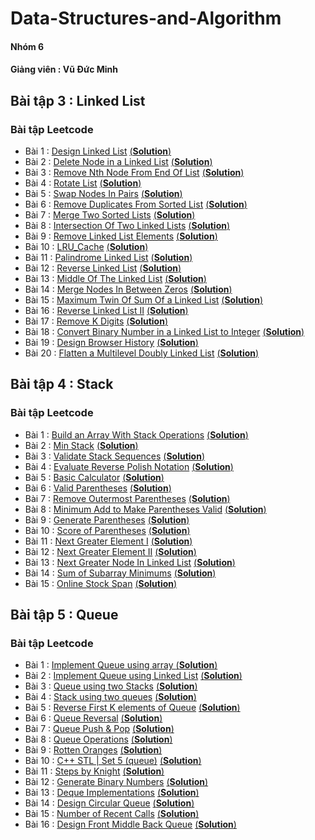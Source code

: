 # Data-Structures-and-Algorithm
#### Nhóm 6 
#### Giảng viên : Vũ Đức Minh
## Bài tập 3 : Linked List
### Bài tập Leetcode
- Bài 1 : [Design Linked List](https://leetcode.com/problems/design-linked-list/) [(**Solution**)](https://github.com/luat2003/Data-Structures-and-Algorithm/blob/main/Design_Linked_List)
- Bài 2 : [Delete Node in a Linked List](https://leetcode.com/problems/delete-node-in-a-linked-list/) [(**Solution**)](https://github.com/luat2003/Data-Structures-and-Algorithm/blob/main/Delete_Node_In_A_Linked_List)
- Bài 3 : [Remove Nth Node From End Of List](https://leetcode.com/problems/remove-nth-node-from-end-of-list/) [(**Solution**)](https://github.com/luat2003/Data-Structures-and-Algorithm/blob/main/Remove_Nth_Node_From_End_of_List)
- Bài 4 : [Rotate List](https://leetcode.com/problems/rotate-list/) [(**Solution**)](https://github.com/luat2003/Data-Structures-and-Algorithm/blob/main/Rotate_List)
- Bài 5 : [Swap Nodes In Pairs](https://leetcode.com/problems/swap-nodes-in-pairs/) [(**Solution**)](https://github.com/luat2003/Data-Structures-and-Algorithm/blob/main/Swap_Nodes_in_Pairs)
- Bài 6 : [Remove Duplicates From Sorted List](https://leetcode.com/problems/remove-duplicates-from-sorted-list/) [(**Solution**)](https://github.com/luat2003/Data-Structures-and-Algorithm/blob/main/Remove_Duplicates_from_Sorted_List)
- Bài 7 : [Merge Two Sorted Lists](https://leetcode.com/problems/merge-two-sorted-lists/) [(**Solution**)](https://github.com/luat2003/Data-Structures-and-Algorithm/blob/main/Merge_Two_Sorted_Lists)
- Bài 8 : [Intersection Of Two Linked Lists](https://leetcode.com/problems/intersection-of-two-linked-lists/) [(**Solution**)](https://github.com/luat2003/Data-Structures-and-Algorithm/blob/main/Intersection_of_Two_Linked_Lists)
- Bài 9 : [Remove Linked List Elements](https://leetcode.com/problems/remove-linked-list-elements/) [(**Solution**)](https://github.com/luat2003/Data-Structures-and-Algorithm/blob/main/Remove_Linked_List_Elements)
- Bài 10 : [LRU_Cache](https://leetcode.com/problems/lru-cache/) [(**Solution**)](https://github.com/luat2003/Data-Structures-and-Algorithm/blob/main/LRU_Cache)
- Bài 11 : [Palindrome Linked List](https://leetcode.com/problems/palindrome-linked-list/) [(**Solution**)](https://github.com/luat2003/Data-Structures-and-Algorithm/blob/main/Palindrome_Linked_List)
- Bài 12 : [Reverse Linked List](https://leetcode.com/problems/reverse-linked-list/) [(**Solution**)](https://github.com/luat2003/Data-Structures-and-Algorithm/blob/main/Reverse_Linked_List)
- Bài 13 : [Middle Of The Linked List](https://leetcode.com/problems/middle-of-the-linked-list/) [(**Solution**)](https://github.com/luat2003/Data-Structures-and-Algorithm/blob/main/Middle_of_the_Linked_List)
- Bài 14 : [Merge Nodes In Between Zeros](https://leetcode.com/problems/merge-nodes-in-between-zeros/) [(**Solution**)](https://github.com/luat2003/Data-Structures-and-Algorithm/blob/main/Merge_Nodes_in_Between_Zeros)
- Bài 15 : [Maximum Twin Of Sum Of a Linked List](https://leetcode.com/problems/maximum-twin-sum-of-a-linked-list/) [(**Solution**)](https://github.com/luat2003/Data-Structures-and-Algorithm/blob/main/Maximum_Twin_Sum_of_a_Linked_List)
- Bài 16 : [Reverse Linked List II](https://leetcode.com/problems/reverse-linked-list-ii/) [(**Solution**)](https://github.com/luat2003/Data-Structures-and-Algorithm/blob/main/Reverse_Linked_List_II)
- Bài 17 : [Remove K Digits](https://leetcode.com/problems/remove-k-digits/) [(**Solution**)](https://github.com/luat2003/Data-Structures-and-Algorithm/blob/main/Remove_K_Digits)
- Bài 18 : [Convert Binary Number in a Linked List to Integer](https://leetcode.com/problems/convert-binary-number-in-a-linked-list-to-integer/) [(**Solution**)](https://github.com/luat2003/Data-Structures-and-Algorithm/blob/main/Convert_Binary_Number_in_a_Linked_List_to_Integer)
- Bài 19 : [Design Browser History](https://leetcode.com/problems/design-browser-history/) [(**Solution**)](https://github.com/luat2003/Data-Structures-and-Algorithm/blob/main/Design_Browser_History)
- Bài 20 : [Flatten a Multilevel Doubly Linked List](https://leetcode.com/problems/flatten-a-multilevel-doubly-linked-list/) [(**Solution**)](https://github.com/luat2003/Data-Structures-and-Algorithm/blob/main/Flatten_a_Multilevel_Doubly_Linked_List)

## Bài tập 4 : Stack
### Bài tập Leetcode
- Bài 1 : [Build an Array With Stack Operations](https://leetcode.com/problems/build-an-array-with-stack-operations/) [(**Solution**)](https://github.com/luat2003/Data-Structures-and-Algorithm/blob/main/Build_an_Array_With_Stack_Operations)
- Bài 2 : [Min Stack](https://leetcode.com/problems/min-stack/) [(**Solution**)](https://github.com/luat2003/Data-Structures-and-Algorithm/blob/main/Min_Stack)
- Bài 3 : [Validate Stack Sequences](https://leetcode.com/problems/validate-stack-sequences/) [(**Solution**)](https://github.com/luat2003/Data-Structures-and-Algorithm/blob/main/Validate_Stack_Sequences)
- Bài 4 : [Evaluate Reverse Polish Notation](https://leetcode.com/problems/evaluate-reverse-polish-notation/) [(**Solution**)](https://github.com/luat2003/Data-Structures-and-Algorithm/blob/main/Evaluate_Reverse_Polish_Notation)
- Bài 5 : [Basic Calculator](https://leetcode.com/problems/basic-calculator/) [(**Solution**)](https://github.com/luat2003/Data-Structures-and-Algorithm/blob/main/Basic_Calculator)
- Bài 6 : [Valid Parentheses](https://leetcode.com/problems/valid-parentheses/) [(**Solution**)](https://github.com/luat2003/Data-Structures-and-Algorithm/blob/main/Valid_Parentheses)
- Bài 7 : [Remove Outermost Parentheses](https://leetcode.com/problems/remove-outermost-parentheses/) [(**Solution**)](https://github.com/luat2003/Data-Structures-and-Algorithm/blob/main/Remove_Outermost_Parentheses)
- Bài 8 : [Minimum Add to Make Parentheses Valid](https://leetcode.com/problems/minimum-add-to-make-parentheses-valid/) [(**Solution**)](https://github.com/luat2003/Data-Structures-and-Algorithm/blob/main/Minimum_Add_to_Make_Parentheses_Valid)
- Bài 9 : [Generate Parentheses](https://leetcode.com/problems/generate-parentheses/) [(**Solution**)](https://github.com/luat2003/Data-Structures-and-Algorithm/blob/main/Generate_Parentheses)
- Bài 10 : [Score of Parentheses](https://leetcode.com/problems/score-of-parentheses/) [(**Solution**)](https://github.com/luat2003/Data-Structures-and-Algorithm/blob/main/Score_of_Parentheses)
- Bài 11 : [Next Greater Element I](https://leetcode.com/problems/next-greater-element-i/) [(**Solution**)](https://github.com/luat2003/Data-Structures-and-Algorithm/blob/main/Next_Greater_Element_I)
- Bài 12 : [Next Greater Element II](https://leetcode.com/problems/next-greater-element-ii/) [(**Solution**)](https://github.com/luat2003/Data-Structures-and-Algorithm/blob/main/Next_Greater_Element_II)
- Bài 13 : [Next Greater Node In Linked List](https://leetcode.com/problems/next-greater-node-in-linked-list/) [(**Solution**)](https://github.com/luat2003/Data-Structures-and-Algorithm/blob/main/Next_Greater_Node_In_Linked_List)
- Bài 14 : [Sum of Subarray Minimums](https://leetcode.com/problems/sum-of-subarray-minimums/) [(**Solution**)](https://github.com/luat2003/Data-Structures-and-Algorithm/blob/main/Sum_of_Subarray_Minimums)
- Bài 15 : [Online Stock Span](https://leetcode.com/problems/online-stock-span/) [(**Solution**)](https://github.com/luat2003/Data-Structures-and-Algorithm/blob/main/Online_Stock_Span)

## Bài tập 5 : Queue
### Bài tập Leetcode
- Bài 1 : [Implement Queue using array ](https://practice.geeksforgeeks.org/problems/implement-queue-using-array/1/) [(**Solution**)](https://github.com/luat2003/Data-Structures-and-Algorithm/blob/main/Implement_Queue_using_array)
- Bài 2 : [Implement Queue using Linked List](https://practice.geeksforgeeks.org/problems/implement-queue-using-linked-list/1/) [(**Solution**)](https://github.com/luat2003/Data-Structures-and-Algorithm/blob/main/Implement_Queue_using_Linked_List)
- Bài 3 : [Queue using two Stacks](https://practice.geeksforgeeks.org/problems/queue-using-two-stacks/1/) [(**Solution**)](https://github.com/luat2003/Data-Structures-and-Algorithm/blob/main/Queue_using_two_Stacks)
- Bài 4 : [Stack using two queues](https://practice.geeksforgeeks.org/problems/stack-using-two-queues/0/) [(**Solution**)](https://github.com/luat2003/Data-Structures-and-Algorithm/blob/main/Stack_using_two_queues)
- Bài 5 : [Reverse First K elements of Queue](https://practice.geeksforgeeks.org/problems/reverse-first-k-elements-of-queue/1/) [(**Solution**)](https://github.com/luat2003/Data-Structures-and-Algorithm/blob/main/Reverse_First_K_elements_of_Queue)
- Bài 6 : [Queue Reversal](https://practice.geeksforgeeks.org/problems/queue-reversal/1/) [(**Solution**)](https://github.com/luat2003/Data-Structures-and-Algorithm/blob/main/Queue_Reversal)
- Bài 7 : [Queue Push & Pop](https://practice.geeksforgeeks.org/problems/queue-designer/1/) [(**Solution**)](https://github.com/luat2003/Data-Structures-and-Algorithm/blob/main/Queue_Push_%26_Pop)
- Bài 8 : [Queue Operations](https://practice.geeksforgeeks.org/problems/queue-operations/1/) [(**Solution**)](https://github.com/luat2003/Data-Structures-and-Algorithm/blob/main/Queue_Operations)
- Bài 9 : [Rotten Oranges](https://practice.geeksforgeeks.org/problems/rotten-oranges2536/1/) [(**Solution**)](https://github.com/luat2003/Data-Structures-and-Algorithm/blob/main/Rotten_Oranges)
- Bài 10 : [C++ STL | Set 5 (queue)](https://practice.geeksforgeeks.org/problems/c-stl-set-5-queue/1/) [(**Solution**)](https://github.com/luat2003/Data-Structures-and-Algorithm/blob/main/C%2B%2B_STL%7CSet_5_(queue))
- Bài 11 : [Steps by Knight](https://practice.geeksforgeeks.org/problems/steps-by-knight5927/0/) [(**Solution**)](https://github.com/luat2003/Data-Structures-and-Algorithm/blob/main/Steps_by_Knight)
- Bài 12 : [Generate Binary Numbers](https://practice.geeksforgeeks.org/problems/generate-binary-numbers-1587115620/0/) [(**Solution**)](https://github.com/luat2003/Data-Structures-and-Algorithm/blob/main/Generate_Binary_Numbers)
- Bài 13 : [Deque Implementations](https://practice.geeksforgeeks.org/problems/deque-implementations/1/) [(**Solution**)](https://github.com/luat2003/Data-Structures-and-Algorithm/blob/main/Deque_Implementations)
- Bài 14 : [Design Circular Queue](https://leetcode.com/problems/design-circular-queue/) [(**Solution**)](https://github.com/luat2003/Data-Structures-and-Algorithm/blob/main/Design_Circular_Queue)
- Bài 15 : [Number of Recent Calls](https://leetcode.com/problems/number-of-recent-calls/) [(**Solution**)](https://github.com/luat2003/Data-Structures-and-Algorithm/blob/main/Number_of_Recent_Calss)
- Bài 16 : [Design Front Middle Back Queue](https://leetcode.com/problems/design-front-middle-back-queue/) [(**Solution**)](https://github.com/luat2003/Data-Structures-and-Algorithm/blob/main/Design_Front_Middle_Back_Queue)
